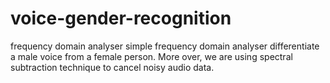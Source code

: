 # voice-gender-recognition
frequency domain analyser
simple frequency domain analyser differentiate a male voice from a female person.
More over, we are using spectral subtraction technique to cancel noisy audio data.
